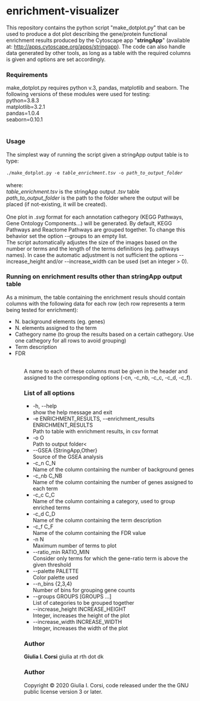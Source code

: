 # enrichment-visualizer
This repository contains the python script "make_dotplot.py" that can be used to produce a dot plot describing the gene/protein functional enrichment results 
produced by the Cytoscape app "<b>stringApp</b>" (available at: http://apps.cytoscape.org/apps/stringapp).
The code can also handle data generated by other tools, as long as a table with the required columns is given and options are set accordingly.
</br>


<h3>Requirements</h3>
make_dotplot.py requires python v.3, pandas, matplotlib and seaborn. The following versions of these modules were used for testing: </br>
python=3.8.3</br>
matplotlib=3.2.1</br>
pandas=1.0.4</br>
seaborn=0.10.1</br>
</br>


<h3>Usage</h3>
The simplest way of running the script given a stringApp output table is to type:
</br></br>
<code>./make_dotplot.py -e <i>table_enrichment.tsv</i> -o <i>path_to_output_folder</i></code>
</br></br>
where:</br>
<i>table_enrichment.tsv</i> is the stringApp output <i>.tsv</i> table</br>
<i>path_to_output_folder</i> is the path to the folder where the output will be placed (if not-existing, it will be created).
</br></br>
One plot in <i>.svg</i> format for each annotation cathegory (KEGG Pathways, Gene Ontology Components...) will be generated. 
By default, KEGG Pathways and Reactome Pathways are grouped together. To change this behavior set the option --groups to an empty list. </br>
The script automatically adjustes the size of the images based on the number or terms and the length of the terms definitions (eg. pathways names).
In case the automatic adjustment is not sufficient the options --increase_height and/or --increase_width can be used (set an integer > 0). 
</br>


<h3>Running on enrichment results other than stringApp output table </h3>
As a minimum, the table containing the enrichment resuls should contain columns with the following data for each row (ech row represents a term being tested for enrichment):
<ul>
<li> N. background elements (eg. genes)</li>
<li> N. elements assigned to the term</li>
<li> Cathegory name (to group the results based on a certain cathegory. Use one cathegory for all rows to avoid grouping)</li>
<li> Term description</li>
<li> FDR</li>
<ul>
</br>
A name to each of these columns must be given in the header and assigned to the corresponding options (-cn, -c_nb, -c_c, -c_d, -c_f).
 </br>
 
 
<h3>List of all options</h3>
<ul>
  <li>-h, --help</br>show the help message and exit</li>
  <li>-e ENRICHMENT_RESULTS, --enrichment_results ENRICHMENT_RESULTS</br>Path to table with enrichment results, in csv format</li>
  <li>-o O </br>Path to output folder<</li>
  <li>--GSEA {StringApp,Other} </br>Source of the GSEA analysis</li>
  <li>-c_n C_N  </br>Name of the column containing the number of background genes</li>
  <li>-c_nb C_NB </br> Name of the column containing the number of genes assigned to each term</li>
  <li>-c_c C_C   </br> Name of the column containing a category, used to group enriched terms</li>
  <li>-c_d C_D  </br> Name of the column containing the term description </li>
  <li>-c_f C_F   </br> Name of the column containing the FDR value</li>
  <li>-n N    </br> Maximum number of terms to plot</li>
  <li>--ratio_min RATIO_MIN </br> Consider only terms for which the gene-ratio term is above the given threshold</li>
  <li>--palette PALETTE </br>     Color palette used </li>
  <li>--n_bins {2,3,4} </br>     Number of bins for grouping gene counts </li>
  <li>--groups GROUPS [GROUPS ...] </br> List of categories to be grouped together </li>
  <li>--increase_height INCREASE_HEIGHT </br> Integer, increases the height of the plot </li>
  <li>--increase_width INCREASE_WIDTH </br> Integer, increases the width of the plot </li>
</ul>

<h3>Author</h3>
<b>Giulia I. Corsi</b>
giulia at rth dot dk

<h3>Author</h3>
Copyright © 2020 Giulia I. Corsi, code released under the the GNU public license version 3 or later.
